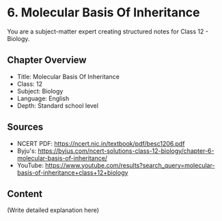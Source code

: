 # 6. Molecular Basis Of Inheritance

You are a subject-matter expert creating structured notes for Class 12 - Biology.

## Chapter Overview
- Title: Molecular Basis Of Inheritance
- Class: 12
- Subject: Biology
- Language: English
- Depth: Standard school level

## Sources
- NCERT PDF: https://ncert.nic.in/textbook/pdf/besc1206.pdf
- Byju's: https://byjus.com/ncert-solutions-class-12-biology/chapter-6-molecular-basis-of-inheritance/
- YouTube: https://www.youtube.com/results?search_query=molecular-basis-of-inheritance+class+12+biology

## Content
(Write detailed explanation here)
